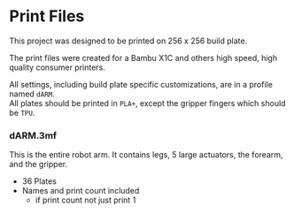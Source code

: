 # Print Files
This project was designed to be printed on 256 x 256 build plate.  

The print files were created for a Bambu X1C and others high speed, high quality consumer printers.

All settings, including build plate specific customizations, are in a profile named `dARM`.  
All plates should be printed in `PLA+`, except the gripper fingers which should be `TPU`.

### dARM.3mf
This is the entire robot arm.  It contains legs, 5 large actuators, the forearm, and the gripper.
+ 36 Plates
+ Names and print count included
    - if print count not just print 1
